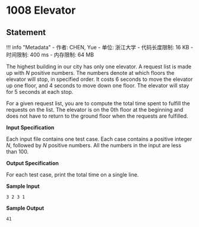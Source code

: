 
# 1008 Elevator

## Statement

!!! info "Metadata"
    - 作者: CHEN, Yue
    - 单位: 浙江大学
    - 代码长度限制: 16 KB
    - 时间限制: 400 ms
    - 内存限制: 64 MB

The highest building in our city has only one elevator. A request list is made up with $N$ positive numbers. The numbers denote at which floors the elevator will stop, in specified order. It costs 6 seconds to move the elevator up one floor, and 4 seconds to move down one floor. The elevator will stay for 5 seconds at each stop.

For a given request list, you are to compute the total time spent to fulfill the requests on the list. The elevator is on the 0th floor at the beginning and does not have to return to the ground floor when the requests are fulfilled.


**Input Specification**

Each input file contains one test case. Each case contains a positive integer $N$, followed by $N$ positive numbers. All the numbers in the input are less than 100.


**Output Specification**

For each test case, print the total time on a single line. 

**Sample Input**
```plaintext
3 2 3 1
```

**Sample Output**
```plaintext
41
```

